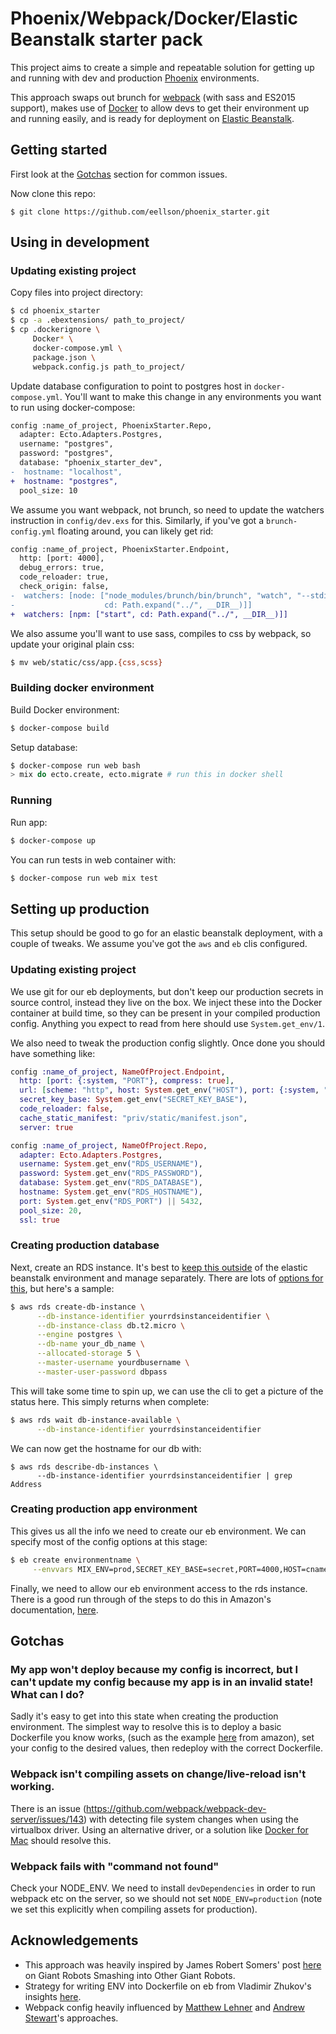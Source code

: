 # Phoenix/Webpack/Docker/Elastic Beanstalk starter pack

This project aims to create a simple and repeatable solution for getting up and
running with dev and production [Phoenix](www.phoenixframework.org)
environments.

This approach swaps out brunch for [webpack](https://webpack.github.io/) (with
sass and ES2015 support), makes use of [Docker](https://www.docker.com/) to
allow devs to get their environment up and running easily, and is ready for
deployment on [Elastic Beanstalk](http://docs.aws.amazon.com/elasticbeanstalk/latest/dg/Welcome.html).

## Getting started

First look at the [Gotchas](#gotchas) section for common issues.

Now clone this repo:

`$ git clone https://github.com/eellson/phoenix_starter.git`

## Using in development

### Updating existing project

Copy files into project directory:

```bash
$ cd phoenix_starter
$ cp -a .ebextensions/ path_to_project/
$ cp .dockerignore \
     Docker* \
     docker-compose.yml \
     package.json \
     webpack.config.js path_to_project/
```

Update database configuration to point to postgres host in `docker-compose.yml`.
You'll want to make this change in any environments you want to run using
docker-compose:

```diff
config :name_of_project, PhoenixStarter.Repo,
  adapter: Ecto.Adapters.Postgres,
  username: "postgres",
  password: "postgres",
  database: "phoenix_starter_dev",
-  hostname: "localhost",
+  hostname: "postgres",
  pool_size: 10
```

We assume you want webpack, not brunch, so need to update the watchers
instruction in `config/dev.exs` for this. Similarly, if you've got a
`brunch-config.yml` floating around, you can likely get rid:

```diff
config :name_of_project, PhoenixStarter.Endpoint,
  http: [port: 4000],
  debug_errors: true,
  code_reloader: true,
  check_origin: false,
-  watchers: [node: ["node_modules/brunch/bin/brunch", "watch", "--stdin",
-                    cd: Path.expand("../", __DIR__)]]
+  watchers: [npm: ["start", cd: Path.expand("../", __DIR__)]]
```

We also assume you'll want to use sass, compiles to css by webpack, so update
your original plain css:

```bash
$ mv web/static/css/app.{css,scss}
```
### Building docker environment

Build Docker environment:

```bash
$ docker-compose build
```

Setup database:

```bash
$ docker-compose run web bash
> mix do ecto.create, ecto.migrate # run this in docker shell
```

### Running

Run app:

```bash
$ docker-compose up
```

You can run tests in web container with:

```bash
$ docker-compose run web mix test
```

## Setting up production

This setup should be good to go for an elastic beanstalk deployment, with a
couple of tweaks. We assume you've got the `aws` and `eb` clis configured.

### Updating existing project

We use git for our eb deployments, but don't keep our production secrets in
source control, instead they live on the box. We inject these into the Docker
container at build time, so they can be present in your compiled production
config. Anything you expect to read from here should use `System.get_env/1`.

We also need to tweak the production config slightly. Once done you should have
something like:

```elixir
config :name_of_project, NameOfProject.Endpoint,
  http: [port: {:system, "PORT"}, compress: true],
  url: [scheme: "http", host: System.get_env("HOST"), port: {:system, "PORT"}],
  secret_key_base: System.get_env("SECRET_KEY_BASE"),
  code_reloader: false,
  cache_static_manifest: "priv/static/manifest.json",
  server: true

config :name_of_project, NameOfProject.Repo,
  adapter: Ecto.Adapters.Postgres,
  username: System.get_env("RDS_USERNAME"),
  password: System.get_env("RDS_PASSWORD"),
  database: System.get_env("RDS_DATABASE"),
  hostname: System.get_env("RDS_HOSTNAME"),
  port: System.get_env("RDS_PORT") || 5432,
  pool_size: 20,
  ssl: true
```

### Creating production database

Next, create an RDS instance. It's best to
[keep this outside](http://www.michaelgallego.fr/blog/2013/10/26/do-not-associate-rds-instance-with-beanstalk-environment/)
of the elastic beanstalk environment and manage separately. There are lots of
[options for this](http://docs.aws.amazon.com/cli/latest/reference/rds/create-db-instance.html),
but here's a sample:

```bash
$ aws rds create-db-instance \
	  --db-instance-identifier yourrdsinstanceidentifier \
	  --db-instance-class db.t2.micro \
	  --engine postgres \
	  --db-name your_db_name \
	  --allocated-storage 5 \
	  --master-username yourdbusername \
	  --master-user-password dbpass
```

This will take some time to spin up, we can use the cli to get a picture of the
status here. This simply returns when complete:

```bash
$ aws rds wait db-instance-available \
	  --db-instance-identifier yourrdsinstanceidentifier
```

We can now get the hostname for our db with:

```
$ aws rds describe-db-instances \
	  --db-instance-identifier yourrdsinstanceidentifier | grep Address
```

### Creating production app environment

This gives us all the info we need to create our eb environment. We can specify
most of the config options at this stage:

```bash
$ eb create environmentname \
     --envvars MIX_ENV=prod,SECRET_KEY_BASE=secret,PORT=4000,HOST=cname.elasticbeanstalk.com,RDS_USERNAME=yourdbusername,RDS_PASSWORD=dbpass,RDS_HOSTNAME=rdshostname,RDS_DATABASE=your_db_name,RDS_PORT=5432
```

Finally, we need to allow our eb environment access to the rds instance. There
is a good run through of the steps to do this in Amazon's documentation,
[here](http://docs.aws.amazon.com/elasticbeanstalk/latest/dg/AWSHowTo.RDS.html#d0e32700).

## Gotchas

### My app won't deploy because my config is incorrect, but I can't update my config because my app is in an invalid state! What can I do?

Sadly it's easy to get into this state when creating the production environment.
The simplest way to resolve this is to deploy a basic Dockerfile you know works,
(such as the example [here](http://docs.aws.amazon.com/elasticbeanstalk/latest/dg/docker-singlecontainer-deploy.html)
from amazon), set your config to the desired values, then redeploy with the
correct Dockerfile.

### Webpack isn't compiling assets on change/live-reload isn't working.

There is an issue (https://github.com/webpack/webpack-dev-server/issues/143)
with detecting file system changes when using the virtualbox driver. Using an
alternative driver, or a solution like
[Docker for Mac](https://docs.docker.com/engine/installation/mac/) should
resolve this.

### Webpack fails with "command not found"

Check your NODE_ENV. We need to install `devDependencies` in order to run
webpack etc on the server, so we should not set `NODE_ENV=production` (note we
set this explicitly when compiling assets for production).

## Acknowledgements

* This approach was heavily inspired by James Robert Somers' post [here](https://robots.thoughtbot.com/deploying-elixir-to-aws-elastic-beanstalk-with-docker)
on Giant Robots Smashing into Other Giant Robots.
* Strategy for writing ENV into Dockerfile on eb from Vladimir Zhukov's insights
[here](https://vladimirzhukov.com/insights-into-deploying-elixir-app-with-amazon-elastic-beanstalk-and-docker-846b31feca7f#.d8hqevkns).
* Webpack config heavily influenced by [Matthew Lehner](http://matthewlehner.net/using-webpack-with-phoenix-and-elixir/)
and [Andrew Stewart](https://andrew.stwrt.ca/posts/phoenix-assets-with-webpack/)'s
approaches.
